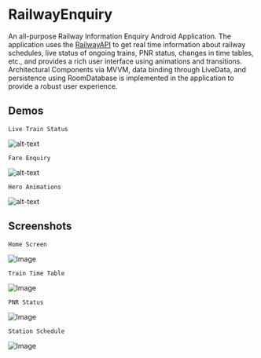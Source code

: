 # RailwayEnquiry
 
An all-purpose Railway Information Enquiry Android Application.
The application uses the [RailwayAPI](https://railwayapi.com/) to get real time information about railway schedules, live status of ongoing trains, PNR status, changes in time tables, etc., and provides a rich user interface using animations and transitions. 
Architectural Components via MVVM, data binding through LiveData, and persistence using RoomDatabase is implemented in the application to provide a robust user experience.

## Demos  
  
  
```
Live Train Status  
```
![alt-text](https://i.ibb.co/m9DFmnc/ezgif-7-28d8dcd62e33.gif)  
  
  
```
Fare Enquiry  
```  
![alt-text](https://i.ibb.co/rmS0s6S/ezgif-7-dfaa66e608f2.gif)  
  
  
```
Hero Animations  
```
![alt-text](https://i.ibb.co/fpnGZ0r/ezgif-7-1518e41c1a40.gif)  

  
  
## Screenshots
  
  
```
Home Screen  
```
![Image](https://i.ibb.co/wsY22vq/Screenshot-20200217-142054-1581930262-77605.jpg "Home Screen")  
  
  
```
Train Time Table  
```  
![Image](https://i.ibb.co/RBHmVWB/Screenshot-20200217-135515-1581930581-59005.jpg "Train Time Table")  
  
  
```
PNR Status  
```
![Image](https://i.ibb.co/Tbvy6b9/Screenshot-20200217-144930-1581931276-10127.jpg  "PNR Status Page")  
  
  
```
Station Schedule  
```  
![Image](https://i.ibb.co/sWbWJTG/Screenshot-20200217-135652-1581931393-36406.jpg "Station Schedule")  

